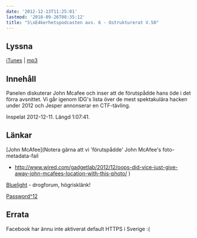 ```yaml
---
date: '2012-12-13T11:25:01'
lastmod: '2018-09-26T08:35:12'
title: "S\xE4kerhetspodcasten avs. 6 - Ostrukturerat V.50"
---
```

## Lyssna

[iTunes](https://itunes.apple.com/se/podcast/sakerhetspodcasten-6-ostrukturerat/id576469997?i=126431029&l=en&mt=2)
\| [mp3](http://traffic.libsyn.com/sakerhetspodcasten/podcast6final.mp3)

## Innehåll

Panelen diskuterar John Mcafee och inser att de förutspådde hans öde i det förra
avsnittet. Vi går igenom IDG\'s lista över de mest spektakulära hacken under 2012
och Jesper annonserar en CTF-tävling.

Inspelat 2012-12-11. Längd 1:07:41.

## Länkar

[John McAfee](Notera gärna att vi \'förutspådde\' John McAfee\'s foto-metadata-fail
- http://www.wired.com/gadgetlab/2012/12/oops-did-vice-just-give-away-john-mcafees-location-with-this-photo/
)

[Bluelight](http://www.bluelight.ru)  - drogforum, högrisklänk!

[Password^12](http://passwords12.at.ifi.uio.no/) 

## Errata

Facebook har ännu inte aktiverat default HTTPS i Sverige :(

